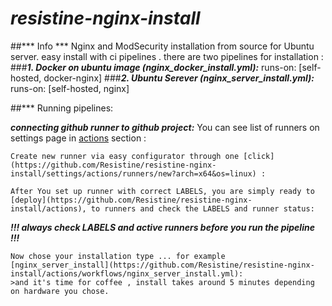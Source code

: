 # ***resistine-nginx-install***
##*** Info ***
 Nginx and ModSecurity installation from source for Ubuntu server.
 easy install with ci pipelines . there are two pipelines for installation :
###***1. Docker on ubuntu image (nginx_docker_install.yml):***
   runs-on: [self-hosted, docker-nginx]
###***2. Ubuntu Serever  (nginx_server_install.yml):***
   runs-on: [self-hosted, nginx]

##*** Running pipelines:

  ***connecting github runner to github project:***
    You can see list of runners on settings page in [actions](https://github.com/Resistine/resistine-nginx-install/settings/actions/runners) section :

    Create new runner via easy configurator through one [click](https://github.com/Resistine/resistine-nginx-install/settings/actions/runners/new?arch=x64&os=linux) :

    After You set up runner with correct LABELS, you are simply ready to [deploy](https://github.com/Resistine/resistine-nginx-install/actions), to runners and check the LABELS and runner status:
  ***!!! always check LABELS and active runners before you run the pipeline !!!***

    Now chose your installation type ... for example [nginx_server_install](https://github.com/Resistine/resistine-nginx-install/actions/workflows/nginx_server_install.yml):
    >and it's time for coffee , install takes around 5 minutes depending on hardware you chose.   
